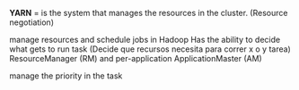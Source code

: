 **YARN** = is the system that manages the resources in the cluster. (Resource negotiation)

manage resources and schedule jobs in Hadoop
Has the ability to decide what gets to run task (Decide que recursos necesita para correr x o y tarea)
 ResourceManager (RM) and per-application ApplicationMaster (AM)

manage the priority in the task